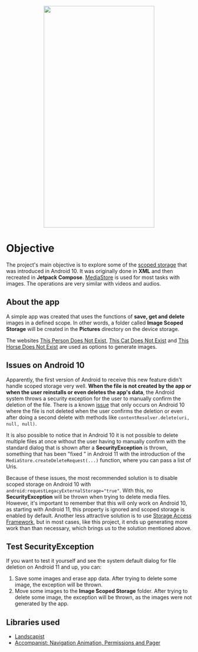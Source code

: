
<p align="center">
  <img src="screenshots/demo-app.gif" width="300" height="600" />
</p>

# Objective

The project's main objective is to explore some of the [scoped storage](https://source.android.com/docs/core/storage/scoped) that was introduced in Android 10. It was originally done in **XML** and then recreated in **Jetpack Compose**. [MediaStore](https://developer.android.com/reference/android/provider/MediaStore) is used for most tasks with images. The operations are very similar with videos and audios.

## About the app

A simple app was created that uses the functions of **save, get and delete** images in a defined scope. In other words, a folder called **Image Scoped Storage** will be created in the **Pictures** directory on the device storage.

The websites [This Person Does Not Exist](https://thispersondoesnotexist.com), [This Cat Does Not Exist](https://thiscatdoesnotexist.com) and [This Horse Does Not Exist](https://thishorsedoesnotexist.com) are used as options to generate images.

## Issues on Android 10

Apparently, the first version of Android to receive this new feature didn't handle scoped storage very well. **When the file is not created by the app or when the user reinstalls or even deletes the app's data**, the Android system throws a security exception for the user to manually confirm the deletion of the file. There is a known [issue](https://github.com/jsericksk/ImageScopedStorage/issues/1) that only occurs on Android 10 where the file is not deleted when the user confirms the deletion or even after doing a second delete with methods like ```contentResolver.delete(uri, null, null)```.

It is also possible to notice that in Android 10 it is not possible to delete multiple files at once without the user having to manually confirm with the standard dialog that is shown after a **SecurityException** is thrown, something that has been "fixed " in Android 11 with the introduction of the ```MediaStore.createDeleteRequest(...)``` function, where you can pass a list of Uris.

Because of these issues, the most recommended solution is to disable scoped storage on Android 10 with ```android:requestLegacyExternalStorage="true"```. With this, no **SecurityException** will be thrown when trying to delete media files. However, it's important to remember that this will only work on Android 10, as starting with Android 11, this property is ignored and scoped storage is enabled by default.
Another less attractive solution is to use [Storage Access Framework](https://developer.android.com/guide/topics/providers/document-provider), but in most cases, like this project, it ends up generating more work than than necessary, which brings us to the solution mentioned above.

## Test SecurityException

If you want to test it yourself and see the system default dialog for file deletion on Android 11 and up, you can:
1. Save some images and erase app data. After trying to delete some image, the exception will be thrown.
2. Move some images to the **Image Scoped Storage** folder. After trying to delete some image, the exception will be thrown, as the images were not generated by the app.

## Libraries used

- [Landscapist](https://github.com/skydoves/landscapist)
- [Accompanist: Navigation Animation, Permissions and Pager](https://github.com/google/accompanist)

